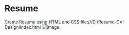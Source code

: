 # Resume
Create Resume using HTML and CSS
file:///D:/Resume-CV-Design/index.html
![image](https://user-images.githubusercontent.com/95023670/212303921-e9fffef8-2011-4d67-be36-1270c0fc98df.png)

